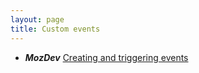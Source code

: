 ```yaml
---
layout: page
title: Custom events
---
```


* ***MozDev*** [Creating and triggering events](https://developer.mozilla.org/en-US/docs/Web/Guide/Events/Creating_and_triggering_events)

